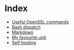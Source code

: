 <!-- <link rel="shortcut icon" type="image/svg+xml" href="data:image/svg+xml,<svg xmlns=%22http://www.w3.org/2000/svg%22 viewBox=%220 0 100 100%22><text y=%22.9em%22 font-size=%2290%22>📔</text></svg>"> -->
# Index

- [Useful OpenSSL commands](openssl.md)
- [Bash dispatch](dispatch.md)
- [Markdown](markdown.md)
- [My favourite unit](unit.md)
- [Self hosting](hosting.md)

 &nbsp;

<!--
Made with some <3 [Not a lot](https://github.com/jpedro/jpedro.github.io)

<script src="https://cdnjs.cloudflare.com/ajax/libs/firebase/9.18.0/firebase-app.js" integrity="sha512-djpBImoa+ot4QGqENJMYq/16OroxOsbJJemqnOpe4wMi8jDEM6iqRZl8H0JLpq1ao/sc5O7+weKuqIX3HbLtsQ==" crossorigin="anonymous" referrerpolicy="no-referrer"></script>
<script src="https://cdnjs.cloudflare.com/ajax/libs/firebase/9.18.0/firebase-database.min.js" integrity="sha512-POVwgPHOXVwnhRlyoI5kWg4C9tnDu9FvMUWUVt17i93pEkhgNHNd75fyN/Cp3rDm78kgirFE+tHs+1uPifZ3hg==" crossorigin="anonymous" referrerpolicy="no-referrer"></script>

<script src="https://cdnjs.cloudflare.com/ajax/libs/firebase/8.10.0/firebase-app.js" integrity="sha512-BGba5na4KpjxEWMOuUzaJ5esHUMfU/qotd2zv5sugqedOx3+oHFaeieOzFQs3COa2sq6BAksRirtAFztryVZFA==" crossorigin="anonymous" referrerpolicy="no-referrer"></script>
<script src="https://cdnjs.cloudflare.com/ajax/libs/firebase/8.10.0/firebase-database.min.js" integrity="sha512-XDKFSZOhFNmwmx69Xr0j3zmePQ3NoSgpzZPr49P6oV7ME5ZhEXUqu+KUA0vQtof87P6IX+ycg4PmSms/EF8/pw==" crossorigin="anonymous" referrerpolicy="no-referrer"></script>
-->

<script src="https://www.gstatic.com/firebasejs/8.10.0/firebase-app.js"></script>
<script src="https://www.gstatic.com/firebasejs/8.10.0/firebase-database.js"></script>

<script src="https://jpedro.github.io/js/v1/data.js"></script>
<script src="https://jpedro.github.io/js/v1/comments.js"></script>
<script defer>Comments.mount(document.body.children[0]);</script>